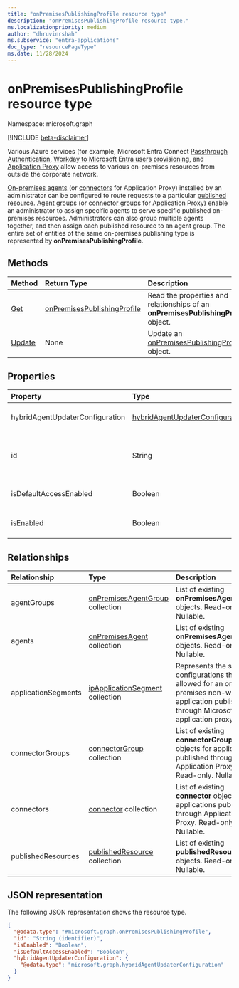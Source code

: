 ```yaml
---
title: "onPremisesPublishingProfile resource type"
description: "onPremisesPublishingProfile resource type."
ms.localizationpriority: medium
author: "dhruvinrshah"
ms.subservice: "entra-applications"
doc_type: "resourcePageType"
ms.date: 11/28/2024
---
```


# onPremisesPublishingProfile resource type

Namespace: microsoft.graph

[!INCLUDE [beta-disclaimer](../../includes/beta-disclaimer.md)]

Various Azure services (for example, Microsoft Entra Connect [Passthrough Authentication](/azure/active-directory/hybrid/how-to-connect-pta), [Workday to Microsoft Entra users provisioning](/azure/active-directory/saas-apps/workday-inbound-tutorial), and [Application Proxy](/azure/active-directory/app-proxy/what-is-application-proxy) allow access to various on-premises resources from outside the corporate network.

[On-premises agents](onpremisesagent.md) (or [connectors](connector.md) for Application Proxy) installed by an administrator can be configured to route requests to a particular [published resource](publishedresource.md).
[Agent groups](onpremisesagentgroup.md) (or [connector groups](connectorgroup.md) for Application Proxy) enable an administrator to assign specific agents to serve specific published on-premises resources. Administrators can also group multiple agents together, and then assign each published resource to an agent group. The entire set of entities of the same on-premises publishing type is represented by **onPremisesPublishingProfile**.

## Methods

| Method       | Return Type | Description |
|:-------------|:------------|:------------|
| [Get](../api/onpremisespublishingprofile-get.md) | [onPremisesPublishingProfile](onpremisespublishingprofile.md) | Read the properties and relationships of an **onPremisesPublishingProfile** object. |
| [Update](../api/onpremisespublishingprofile-update.md) | None | Update an [onPremisesPublishingProfile](onpremisespublishingprofile.md) object. |

## Properties

| Property     | Type        | Description |
|:-------------|:------------|:------------|
|hybridAgentUpdaterConfiguration|[hybridAgentUpdaterConfiguration](hybridagentupdaterconfiguration.md)| Represents a **hybridAgentUpdaterConfiguration** object.|
|id|String| Represents a publishing type. Possible values are: `applicationProxy`, `exchangeOnline`, `authentication`, `provisioning`, `adAdministration`. Read-only.|
|isDefaultAccessEnabled|Boolean|Specifies whether default access for app proxy is enabled or disabled.|
|isEnabled|Boolean| Represents if [Microsoft Entra application proxy](/entra/identity/app-proxy/) is enabled for the tenant. |

## Relationships

| Relationship | Type        | Description |
|:-------------|:------------|:------------|
|agentGroups|[onPremisesAgentGroup](onpremisesagentgroup.md) collection| List of existing **onPremisesAgentGroup** objects. Read-only. Nullable.|
|agents|[onPremisesAgent](onpremisesagent.md) collection| List of existing **onPremisesAgent** objects. Read-only. Nullable.|
|applicationSegments|[ipApplicationSegment](../resources/ipapplicationsegment.md) collection|Represents the segment configurations that are allowed for an on-premises non-web application published through Microsoft Entra application proxy.|
|connectorGroups|[connectorGroup](connectorgroup.md) collection| List of existing **connectorGroup** objects for applications published through Application Proxy. Read-only. Nullable.|
|connectors|[connector](connector.md) collection| List of existing **connector** objects for applications published through Application Proxy. Read-only. Nullable.|
|publishedResources|[publishedResource](publishedresource.md) collection| List of existing **publishedResource** objects. Read-only. Nullable.|

## JSON representation

The following JSON representation shows the resource type.

<!-- {
  "blockType": "resource",
  "@odata.type": "microsoft.graph.onPremisesPublishingProfile",
  "keyProperty": "id"
}-->

```json
{
  "@odata.type": "#microsoft.graph.onPremisesPublishingProfile",
  "id": "String (identifier)",
  "isEnabled": "Boolean",
  "isDefaultAccessEnabled": "Boolean",
  "hybridAgentUpdaterConfiguration": {
    "@odata.type": "microsoft.graph.hybridAgentUpdaterConfiguration"
  }
}
```

<!-- uuid: 16cd6b66-4b1a-43a1-adaf-3a886856ed98
2019-02-04 14:57:30 UTC -->
<!-- {
  "type": "#page.annotation",
  "description": "onPremisesPublishingProfile resource",
  "keywords": "",
  "section": "documentation",
  "tocPath": ""
}-->
